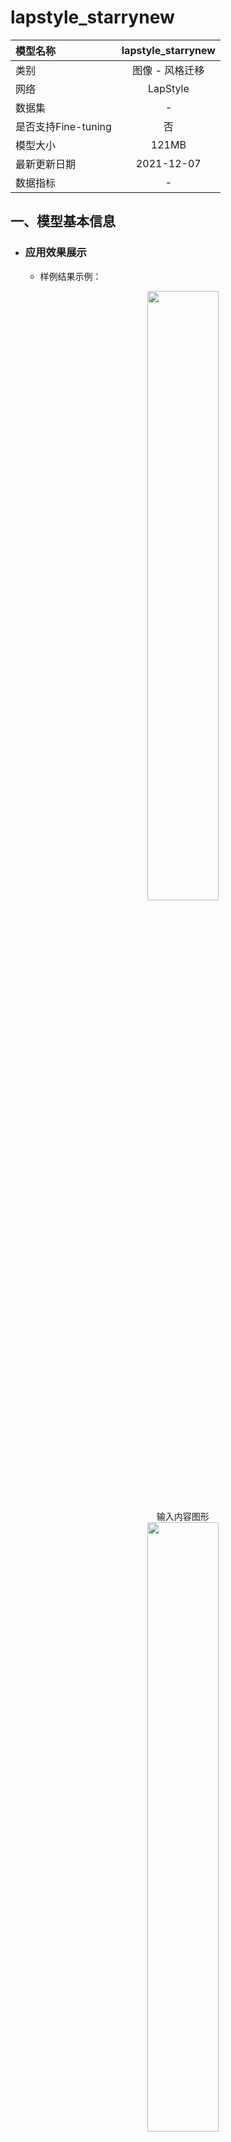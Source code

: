 # lapstyle_starrynew

|模型名称|lapstyle_starrynew|
| :--- | :---: |
|类别|图像 - 风格迁移|
|网络|LapStyle|
|数据集|-|
|是否支持Fine-tuning|否|
|模型大小|121MB|
|最新更新日期|2021-12-07|
|数据指标|-|


## 一、模型基本信息  

- ### 应用效果展示
  - 样例结果示例：
    <p align="center">
    <img src="https://user-images.githubusercontent.com/22424850/144995283-77ddba45-9efe-4f72-914c-1bff734372ed.png"  width = "50%"  hspace='10'/>
    <br />
    输入内容图形
    <br />
    <img src="https://user-images.githubusercontent.com/22424850/144995349-59651a1d-7be4-479f-ad58-063b4fc6dded.png"  width = "50%" hspace='10'/>
    <br />
    输入风格图形
    <br />
    <img src="https://user-images.githubusercontent.com/22424850/144995779-bb87c39e-643c-4c75-be49-7de5f8b52a17.png"  width = "50%"  hspace='10'/>
    <br />
    输出图像
     <br />
    </p>

- ### 模型介绍

  - LapStyle--拉普拉斯金字塔风格化网络，是一种能够生成高质量风格化图的快速前馈风格化网络，能渐进地生成复杂的纹理迁移效果，同时能够在512分辨率下达到100fps的速度。可实现多种不同艺术风格的快速迁移，在艺术图像生成、滤镜等领域有广泛的应用。

  - 更多详情参考：[Drafting and Revision: Laplacian Pyramid Network for Fast High-Quality Artistic Style Transfer](https://arxiv.org/pdf/2104.05376.pdf)



## 二、安装

- ### 1、环境依赖  
  - ppgan

- ### 2、安装

  - ```shell
    $ hub install lapstyle_starrynew
    ```
  - 如您安装时遇到问题，可参考：[零基础windows安装](../../../../docs/docs_ch/get_start/windows_quickstart.md)
 | [零基础Linux安装](../../../../docs/docs_ch/get_start/linux_quickstart.md) | [零基础MacOS安装](../../../../docs/docs_ch/get_start/mac_quickstart.md)

## 三、模型API预测

- ### 1、命令行预测

  - ```shell
    # Read from a file
    $ hub run lapstyle_starrynew --content "/PATH/TO/IMAGE" --style "/PATH/TO/IMAGE1"
    ```
  - 通过命令行方式实现风格转换模型的调用，更多请见 [PaddleHub命令行指令](../../../../docs/docs_ch/tutorial/cmd_usage.rst)

- ### 2、预测代码示例

  - ```python
    import paddlehub as hub

    module = hub.Module(name="lapstyle_starrynew")
    content = cv2.imread("/PATH/TO/IMAGE")
    style = cv2.imread("/PATH/TO/IMAGE1")
    results = module.style_transfer(images=[{'content':content, 'style':style}], output_dir='./transfer_result', use_gpu=True)
    ```

- ### 3、API

  - ```python
    style_transfer(images=None, paths=None, output_dir='./transfer_result/', use_gpu=False, visualization=True)
    ```
    - 风格转换API。

    - **参数**

      - images (list[dict]): data of images, 每一个元素都为一个 dict，有关键字 content, style, 相应取值为：
        - content (numpy.ndarray): 待转换的图片，shape 为 \[H, W, C\]，BGR格式；<br/>
        - style (numpy.ndarray) : 风格图像，shape为 \[H, W, C\]，BGR格式；<br/>
      - paths (list[str]): paths to images, 每一个元素都为一个dict, 有关键字 content, style, 相应取值为：
        - content (str): 待转换的图片的路径；<br/>
        - style (str) : 风格图像的路径；<br/>
      - output\_dir (str): 结果保存的路径； <br/>
      - use\_gpu (bool): 是否使用 GPU；<br/>
      - visualization(bool): 是否保存结果到本地文件夹


## 四、服务部署

- PaddleHub Serving可以部署一个在线图像风格转换服务。

- ### 第一步：启动PaddleHub Serving

  - 运行启动命令：
  - ```shell
    $ hub serving start -m lapstyle_starrynew
    ```

  - 这样就完成了一个图像风格转换的在线服务API的部署，默认端口号为8866。

  - **NOTE:** 如使用GPU预测，则需要在启动服务之前，请设置CUDA\_VISIBLE\_DEVICES环境变量，否则不用设置。

- ### 第二步：发送预测请求

  - 配置好服务端，以下数行代码即可实现发送预测请求，获取预测结果

  - ```python
    import requests
    import json
    import cv2
    import base64


    def cv2_to_base64(image):
      data = cv2.imencode('.jpg', image)[1]
      return base64.b64encode(data.tostring()).decode('utf8')

    # 发送HTTP请求
    data = {'images':[{'content': cv2_to_base64(cv2.imread("/PATH/TO/IMAGE")), 'style': cv2_to_base64(cv2.imread("/PATH/TO/IMAGE1"))}]}
    headers = {"Content-type": "application/json"}
    url = "http://127.0.0.1:8866/predict/lapstyle_starrynew"
    r = requests.post(url=url, headers=headers, data=json.dumps(data))

    # 打印预测结果
    print(r.json()["results"])

## 五、更新历史

* 1.0.0

  初始发布

  - ```shell
    $ hub install lapstyle_starrynew==1.0.0
    ```
